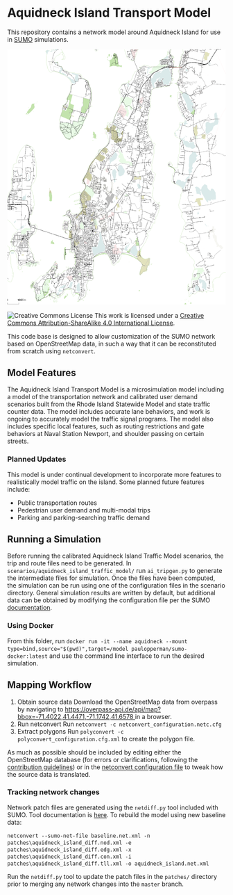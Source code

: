 # Aquidneck Island Transport Model
This repository contains a network model around Aquidneck Island for use in [SUMO](https://sumo.dlr.de/wiki/Simulation_of_Urban_MObility_-_Wiki) simulations.

![network overview](images/netedit_overview_map.png)

![Creative Commons License](https://i.creativecommons.org/l/by-sa/4.0/88x31.png)  This work is licensed under a [Creative Commons Attribution-ShareAlike 4.0 International License](http://creativecommons.org/licenses/by-sa/4.0/).

This code base is designed to allow customization of the SUMO network based on OpenStreetMap data, in such a way that it can be reconstituted from scratch using `netconvert`.

## Model Features
The Aquidneck Island Transport Model is a microsimulation model including a model of the transportation network and 
calibrated user demand scenarios built from the Rhode Island Statewide Model and state traffic counter data.  The model
includes accurate lane behaviors, and work is ongoing to accurately model the traffic signal programs.  The model also includes
specific local features, such as routing restrictions and gate behaviors at Naval Station Newport, and shoulder passing on certain streets.

### Planned Updates
This model is under continual development to incorporate more features to realistically model traffic on the island. Some planned future features include:
* Public transportation routes
* Pedestrian user demand and multi-modal trips
* Parking and parking-searching traffic demand

## Running a Simulation
Before running the calibrated Aquidneck Island Traffic Model scenarios, the trip and route files need to be generated.
In `scenarios/aquidneck_island_traffic_model/` run `ai_tripgen.py` to generate the intermediate files for simulation. 
Once the files have been computed, the simulation can be run using one of the configuration files in the scenario directory.
General simulation results are written by default, but additional data can be obtained by modifying the configuration file per the SUMO [documentation](https://sumo.dlr.de/docs/sumo.html).

### Using Docker
From this folder, run 
```docker run -it --name aquidneck --mount type=bind,source="$(pwd)",target=/model paulopperman/sumo-docker:latest```
and use the command line interface to run the desired simulation.

## Mapping Workflow

1. Obtain source data
Download the OpenStreetMap data from overpass by navigating to [https://overpass-api.de/api/map?bbox=-71.4022,41.4471,-71.1742,41.6578
](https://overpass-api.de/api/map?bbox=-71.4022,41.4471,-71.1742,41.6578
) in a browser.
2. Run netconvert
Run `netconvert -c netconvert_configuration.netc.cfg`
3. Extract polygons
  Run `polyconvert -c polyconvert_configuration.cfg.xml` to create the polygon file.

As much as possible should be included by editing either the OpenStreetMap database (for errors or clarifications, following the [contribution guidelines](https://wiki.openstreetmap.org/wiki/Good_practice)) or in the [netconvert configuration file](netconvert_configuration.netc.cfg) to tweak how the source data is translated.

### Tracking network changes

Network patch files are generated using the `netdiff.py` tool included with SUMO.  Tool documentation is [here](https://sumo.dlr.de/docs/Tools/Net.html#netdiffpy).  To rebuild the model using new baseline data:
```
netconvert --sumo-net-file baseline.net.xml -n patches\aquidneck_island_diff.nod.xml -e patches\aquidneck_island_diff.edg.xml -x patches\aquidneck_island_diff.con.xml -i patches\aquidneck_island_diff.tll.xml -o aquidneck_island.net.xml
```

Run the `netdiff.py` tool to update the patch files in the `patches/` directory prior to merging any network changes into the `master` branch.


